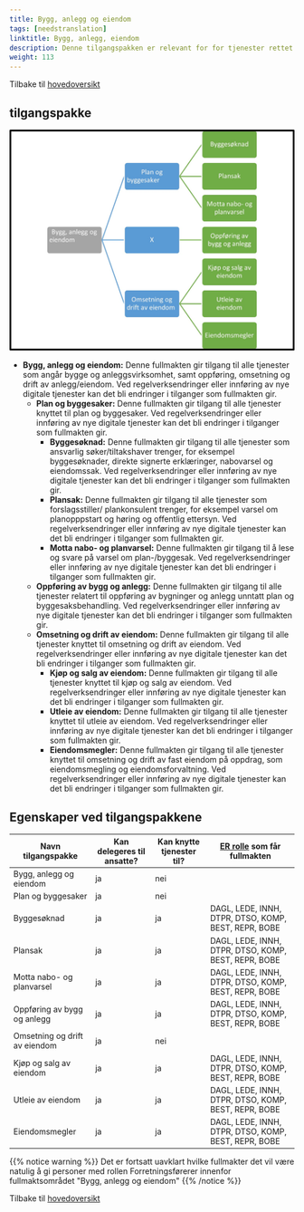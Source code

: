 ```yaml
---
title: Bygg, anlegg og eiendom
tags: [needstranslation]
linktitle: Bygg, anlegg, eiendom
description: Denne tilgangspakken er relevant for for tjenester rettet mot virksomheter med aktivitet innen bygg, anlegg og eiendom
weight: 113
---
```

Tilbake til [hovedoversikt](http://docs.altinn.studio/authorization/what-do-you-get/accessgroups/type-accessgroups/versjon-2/#oversikt-over-tilgangspakker)


## tilgangspakke 
![Bygg, anlegg og eiendom](bae.jpg "Bygg, anlegg og eiendom")
- **Bygg, anlegg og eiendom:** Denne fullmakten gir tilgang til alle tjenester som angår bygge og anleggsvirksomhet, samt oppføring, omsetning og drift av anlegg/eiendom. Ved regelverksendringer eller innføring av nye digitale tjenester kan det bli endringer i tilganger som fullmakten gir.
	- **Plan og byggesaker:** Denne fullmakten gir tilgang til alle tjenester knyttet til plan og byggesaker. Ved regelverksendringer eller innføring av nye digitale tjenester kan det bli endringer i tilganger som fullmakten gir.
		- **Byggesøknad:** Denne fullmakten gir tilgang til alle tjenester som ansvarlig søker/tiltakshaver trenger, for eksempel byggesøknader, direkte signerte erklæringer, nabovarsel og eiendomssak. Ved regelverksendringer eller innføring av nye digitale tjenester kan det bli endringer i tilganger som fullmakten gir.
		- **Plansak:** Denne fullmakten gir tilgang til alle tjenester som forslagsstiller/ plankonsulent trenger, for eksempel varsel om planopppstart og høring og offentlig ettersyn. Ved regelverksendringer eller innføring av nye digitale tjenester kan det bli endringer i tilganger som fullmakten gir.
		- **Motta nabo- og planvarsel:** Denne fullmakten gir tilgang til å lese og svare på varsel om plan-/byggesak. Ved regelverksendringer eller innføring av nye digitale tjenester kan det bli endringer i tilganger som fullmakten gir.
	- **Oppføring av bygg og anlegg:** Denne fullmakten gir tilgang til alle tjenester relatert til oppføring av bygninger og anlegg unntatt plan og byggesaksbehandling. Ved regelverksendringer eller innføring av nye digitale tjenester kan det bli endringer i tilganger som fullmakten gir.
	- **Omsetning og drift av eiendom:** Denne fullmakten gir tilgang til alle tjenester knyttet til omsetning og drift av eiendom. Ved regelverksendringer eller innføring av nye digitale tjenester kan det bli endringer i tilganger som fullmakten gir.
		- **Kjøp og salg av eiendom:** Denne fullmakten gir tilgang til alle tjenester knyttet til kjøp og salg av eiendom. Ved regelverksendringer eller innføring av nye digitale tjenester kan det bli endringer i tilganger som fullmakten gir.
		- **Utleie av eiendom:** Denne fullmakten gir tilgang til alle tjenester knyttet til utleie av eiendom. Ved regelverksendringer eller innføring av nye digitale tjenester kan det bli endringer i tilganger som fullmakten gir.
		- **Eiendomsmegler:** Denne fullmakten gir tilgang til alle tjenester knyttet til omsetning og drift av fast eiendom på oppdrag, som eiendomsmegling og eiendomsforvaltning. Ved regelverksendringer eller innføring av nye digitale tjenester kan det bli endringer i tilganger som fullmakten gir.


## Egenskaper ved tilgangspakkene
|Navn tilgangspakke|Kan delegeres til ansatte?|Kan knytte tjenester til?|[ER rolle](/authorization/what-do-you-get/accessgroups/register_er/#rolletyper-fra-enhetsregisteret) som får fullmakten|
|---|---|---|---|
|Bygg, anlegg og eiendom| ja|nei||
|Plan og byggesaker|ja|nei||
|Byggesøknad|ja|ja|DAGL, LEDE, INNH, DTPR, DTSO, KOMP, BEST, REPR, BOBE|
|Plansak|ja|ja|DAGL, LEDE, INNH, DTPR, DTSO, KOMP, BEST, REPR, BOBE|
|Motta nabo- og planvarsel|ja|ja|DAGL, LEDE, INNH, DTPR, DTSO, KOMP, BEST, REPR, BOBE|
|Oppføring av bygg og anlegg|ja|ja|DAGL, LEDE, INNH, DTPR, DTSO, KOMP, BEST, REPR, BOBE|
|Omsetning og drift av eiendom|ja|nei||
|Kjøp og salg av eiendom|ja|ja|DAGL, LEDE, INNH, DTPR, DTSO, KOMP, BEST, REPR, BOBE|
|Utleie av eiendom|ja|ja|DAGL, LEDE, INNH, DTPR, DTSO, KOMP, BEST, REPR, BOBE|
|Eiendomsmegler|ja|ja|DAGL, LEDE, INNH, DTPR, DTSO, KOMP, BEST, REPR, BOBE|

{{% notice warning %}} Det er fortsatt uavklart hvilke fullmakter det vil være natulig å gi personer med rollen Forretningsførerer innenfor fullmaktsområdet "Bygg, anlegg og eiendom" {{% /notice %}}

Tilbake til [hovedoversikt](http://docs.altinn.studio/authorization/what-do-you-get/accessgroups/type-accessgroups/versjon-2/#oversikt-over-tilgangspakker)
